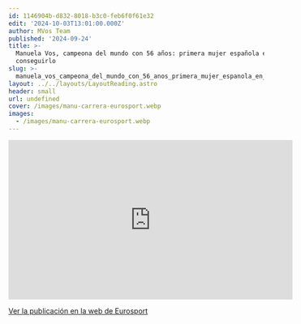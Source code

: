 ```yaml
---
id: 1146904b-d832-8018-b3c0-feb6f0f61e32
edit: '2024-10-03T13:01:00.000Z'
author: MVos Team
published: '2024-09-24'
title: >-
  Manuela Vos, campeona del mundo con 56 años: primera mujer española en
  conseguirlo
slug: >-
  manuela_vos_campeona_del_mundo_con_56_anos_primera_mujer_espanola_en_conseguirlo
layout: ../../layouts/LayoutReading.astro
header: small
url: undefined
cover: /images/manu-carrera-eurosport.webp
images:
  - /images/manu-carrera-eurosport.webp
---
```


<div class='embed-content'><iframe src='https://espanol.eurosport.com/ciclismo/campeonatos-mundiales/2024/manuela-vos-campeona-del-mundo-con-56-anos-primera-mujer-espanola-en-conseguirlo_vid2244941/embed-video.shtml' width="560" height="315" allowfullscreen allow="encrypted-media *" frameborder=0></iframe><p></p></div>


[Ver la publicación en la web de Eurosport](https://espanol.eurosport.com/ciclismo/campeonatos-mundiales/2024/manuela-vos-campeona-del-mundo-con-56-anos-primera-mujer-espanola-en-conseguirlo_vid2244941/video.shtml)


<figure><img src="/images/manu-carrera-eurosport.webp" alt=""><figcaption align="left"></figcaption></figure>

